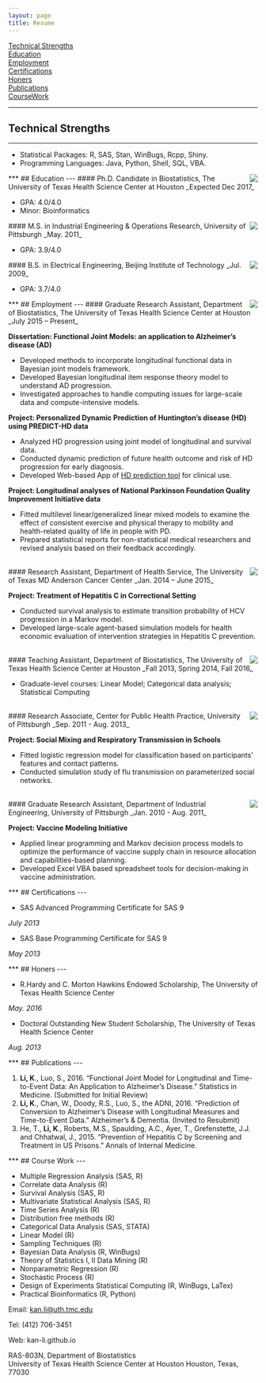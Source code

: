 ```yaml
---
layout: page
title: Resume
---
```


[Technical Strengths](#Technical)<br>
[Education](#Education)<br>
[Employment](#Employment)<br>
[Certifications](#Certifications)<br>
[Honers](#Honers)<br>
[Publications](#Publications)<br>
[CourseWork](#CourseWork)<br>
<span id="Technical">
***
## Technical Strengths
---
</span>

- Statistical Packages: R, SAS, Stan, WinBugs, Rcpp, Shiny.
- Programming Languages: Java, Python, Shell, SQL, VBA. 


<span id="Education">
***
## Education
---
</span>
<img align="right" src="http://li-kan.com/image/uth.jpg">
#### Ph.D. Candidate in Biostatistics, The University of Texas Health Science Center at Houston	
_Expected Dec 2017_

- GPA: 4.0/4.0
- Minor: Bioinformatics

<img align="right" src="http://li-kan.com/image/upitts.jpg">
#### M.S. in Industrial Engineering & Operations Research, University of Pittsburgh
_May. 2011_

- GPA: 3.9/4.0

<img align="right" src="http://li-kan.com/image/bit.jpg">
#### B.S. in Electrical Engineering, Beijing Institute of Technology
_Jul. 2009_

- GPA: 3.7/4.0

<span id="Employment">
***
## Employment
---
</span>

<img align="right" src="http://li-kan.com/image/uth.jpg">
#### Graduate Research Assistant, Department of Biostatistics, The University of Texas Health Science Center at Houston
_July 2015 – Present_

**Dissertation: Functional Joint Models: an application to Alzheimer’s disease (AD)**

- Developed methods to incorporate longitudinal functional data in Bayesian joint models framework.
- Developed Bayesian longitudinal item response theory model to understand AD progression.
- Investigated approaches to handle computing issues for large-scale data and compute-intensive models.

**Project: Personalized Dynamic Prediction of Huntington’s disease (HD) using PREDICT-HD data**

- Analyzed HD progression using joint model of longitudinal and survival data.
- Conducted dynamic prediction of future health outcome and risk of HD progression for early diagnosis.
- Developed Web-based App of [HD prediction tool](https://kanli.shinyapps.io/HD_prediction/) for clinical use. 

**Project: Longitudinal analyses of National Parkinson Foundation Quality Improvement Initiative data** 

- Fitted multilevel linear/generalized linear mixed models to examine the effect of consistent exercise and physical therapy to mobility and health-related quality of life in people with PD. 
- Prepared statistical reports for non-statistical medical researchers and revised analysis based on their feedback accordingly.

<br>

<img align="right" src="http://li-kan.com/image/mda.png">
#### Research Assistant, Department of Health Service, The University of Texas MD Anderson Cancer Center
_Jan. 2014 – June 2015_

**Project: Treatment of Hepatitis C in Correctional Setting**
 
- Conducted survival analysis to estimate transition probability of HCV progression in a Markov model.
- Developed large-scale agent-based simulation models for health economic evaluation of intervention strategies in Hepatitis C prevention.

<br>

<img align="right" src="http://li-kan.com/image/uth.jpg">
#### Teaching Assistant, Department of Biostatistics, The University of Texas Health Science Center at Houston
_Fall 2013, Spring 2014, Fall 2016_

- Graduate-level courses: Linear Model; Categorical data analysis; Statistical Computing 

<br>

<img align="right" src="http://li-kan.com/image/upitts.jpg">
#### Research Associate, Center for Public Health Practice, University of Pittsburgh
_Sep. 2011 - Aug. 2013_

**Project: Social Mixing and Respiratory Transmission in Schools**

- Fitted logistic regression model for classification based on participants’ features and contact patterns.
- Conducted simulation study of flu transmission on parameterized social networks.

<br>

<img align="right" src="http://li-kan.com/image/upitts.jpg">
#### Graduate Research Assistant, Department of Industrial Engineering, University of Pittsburgh		     	       			
_Jan. 2010 - Aug. 2011_

**Project: Vaccine Modeling Initiative**

- Applied linear programming and Markov decision process models to optimize the performance of vaccine supply chain in resource allocation and capabilities-based planning.
- Developed Excel VBA based spreadsheet tools for decision-making in vaccine administration.


<span id="Certifications">
***
## Certifications
---
</span>

- SAS Advanced Programming Certificate for SAS 9

_July 2013_

- SAS Base Programming Certificate for SAS 9

_May 2013_


<span id="Honers">
***
## Honers
---
</span>

- R.Hardy and C. Morton Hawkins Endowed Scholarship, The University of Texas Health Science Center 

_May. 2016_

- Doctoral Outstanding New Student Scholarship, The University of Texas Health Science Center

_Aug. 2013_


<span id="Publications">
***
## Publications
---
</span>

1.	**Li, K**., Luo, S., 2016. “Functional Joint Model for Longitudinal and Time-to-Event Data: An Application to Alzheimer’s Disease.” Statistics in Medicine. (Submitted for Initial Review)
2.	**Li, K**., Chan, W., Doody, R.S., Luo, S., the ADNI, 2016. “Prediction of Conversion to Alzheimer’s Disease with Longitudinal Measures and Time-to-Event Data.” Alzheimer’s & Dementia. (Invited to Resubmit)
3.	He, T., **Li, K**., Roberts, M.S., Spaulding, A.C., Ayer, T., Grefenstette, J.J. and Chhatwal, J., 2015.  “Prevention of Hepatitis C by Screening and Treatment in US Prisons.” Annals of Internal Medicine.


<span id="CourseWork">
***
## Course Work
---
</span>

- Multiple Regression Analysis (SAS, R)
- Correlate data Analysis (R)
- Survival Analysis (SAS, R)
- Multivariate Statistical Analysis  (SAS, R)
- Time Series Analysis (R)
- Distribution free methods (R)
- Categorical Data Analysis (SAS, STATA) 	
- Linear Model (R)
- Sampling Techniques (R) 
- Bayesian Data Analysis (R, WinBugs)	
- Theory of Statistics I, II	Data Mining (R)
- Nonparametric Regression (R)
- Stochastic Process (R)	
- Design of Experiments Statistical Computing (R, WinBugs, LaTex)
- Practical Bioinformatics (R, Python)




Email: kan.li@uth.tmc.edu		         

Tel: (412) 706-3451		          

Web: kan-li.github.io 		         

RAS-803N, Department of Biostatistics				                
University of Texas Health Science Center at Houston
Houston, Texas, 77030 	


